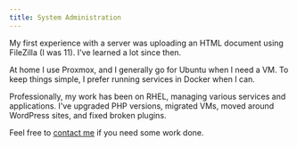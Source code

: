 ```yaml
---
title: System Administration
---
```


My first experience with a server was uploading an HTML document using FileZilla (I was 11). I've learned a lot since then.

At home I use Proxmox, and I generally go for Ubuntu when I need a VM. To keep things simple, I prefer running services in Docker when I can.

Professionally, my work has been on RHEL, managing various services and applications. I've upgraded PHP versions, migrated VMs, moved around WordPress sites, and fixed broken plugins.

Feel free to [contact me](/contact) if you need some work done.